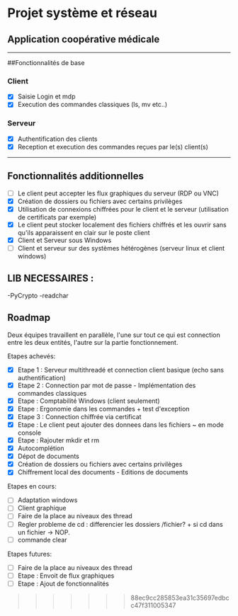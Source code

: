 # Projet système et réseau
## Application coopérative médicale

***

##Fonctionnalités de base

### Client
- [X] Saisie Login et mdp
- [X] Execution des commandes classiques (ls, mv etc..)

### Serveur
- [X] Authentification des clients
- [X] Reception et execution des commandes reçues par le(s) client(s)

***

## Fonctionnalités additionnelles
- [ ] Le client peut accepter les flux graphiques du serveur (RDP ou VNC)
- [X] Création de dossiers ou fichiers avec certains privilèges
- [X] Utilisation de connexions chiffrées pour le client et le serveur (utilisation de certificats par exemple)
- [X] Le client peut stocker localement des fichiers chiffrés et les ouvrir sans qu'ils apparaissent en clair sur le poste client
- [X] Client et Serveur sous Windows
- [ ] Client et serveur sur des systèmes hétérogènes (serveur linux et client windows)

## LIB NECESSAIRES :


  -PyCrypto
  -readchar

## Roadmap

Deux équipes travaillent en parallèle, l'une sur tout ce qui est connection entre les deux entités, l'autre sur la partie fonctionnement.

Etapes achevés:

- [X] Etape 1 : Serveur multithreadé et connection client basique (echo sans authentification)   
- [X] Etape 2 : Connection par mot de passe - Implémentation des commandes classiques            
- [X] Etape : Comptabilité Windows (client seulement)
- [X] Etape : Ergonomie dans les commandes + test d'exception
- [X] Etape 3 : Connection chiffrée via certificat   
- [X] Etape : Le client peut ajouter des donnees dans les fichiers ~ en mode console
- [X] Etape : Rajouter mkdir et rm
- [X] Autocomplétion
- [X] Dépot de documents
- [X] Création de dossiers ou fichiers avec certains privilèges
- [X] Chiffrement local des documents - Editions de documents 

Etapes en cours:

- [ ] Adaptation windows
- [ ] Client graphique
- [ ] Faire de la place au niveaux des thread
- [ ] Regler probleme de cd : differencier les dossiers /fichier? + si cd dans un fichier -> NOP.
- [ ] commande clear

Etapes futures:

- [ ] Faire de la place au niveaux des thread                
- [ ] Etape : Envoit de flux graphiques             
- [ ] Etape : Ajout de fonctionnalités
>>>>>>> 88ec9cc285853ea31c35697edbcc47f311005347
